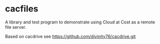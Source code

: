 # cacfiles
A library and test program to demonstrate using Cloud at Cost as a remote file server.


Based on cacdrive
see https://github.com/divinity76/cacdrive.git

